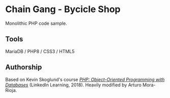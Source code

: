 # Chain Gang - Bycicle Shop
Monolithic PHP code sample.

## Tools
MariaDB / PHP8 / CSS3 / HTML5

## Authorship
Based on Kevin Skoglund's course [*PHP: Object-Oriented Programming with Databases*](https://www.linkedin.com/learning/php-object-oriented-programming-with-databases) (LinkedIn Learning, 2018). Heavily modified by Arturo Mora-Rioja.